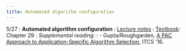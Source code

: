 ```yaml
---
title: Automated algorithm configuration
---
```


5/27
: **Automated algorithm configuration**
: [Lecture notes](https://vitercik.github.io/ml4do/assets/notes/lecture14.pdf)
: [Textbook](https://searchworks.stanford.edu/view/13773968): Chapter 29
: *Supplemental reading:*
: - Gupta/Roughgarden, [A PAC Approach to Application-Specific Algorithm Selection](https://arxiv.org/abs/1511.07147), ITCS '16.
